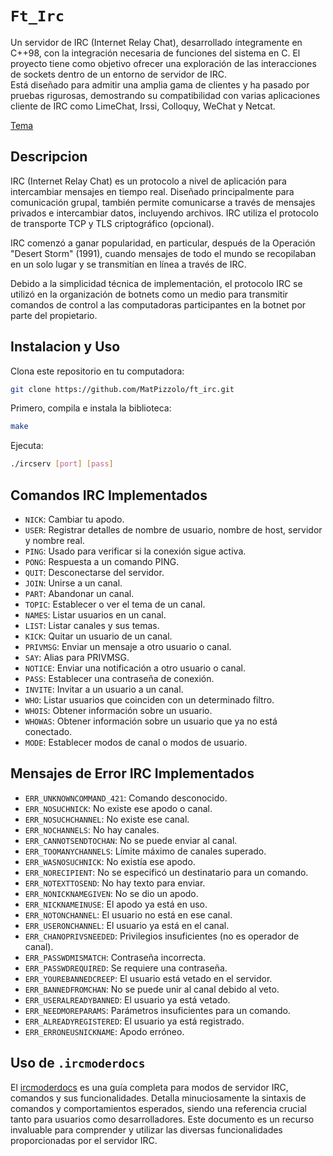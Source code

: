 # `Ft_Irc`

Un servidor de IRC (Internet Relay Chat), desarrollado íntegramente en C++98, con la integración necesaria de funciones del sistema en C.
El proyecto tiene como objetivo ofrecer una exploración de las interacciones de sockets dentro de un entorno de servidor de IRC.
<br/>
Está diseñado para admitir una amplia gama de clientes y ha pasado por pruebas rigurosas, demostrando su compatibilidad con varias aplicaciones cliente de IRC como LimeChat, Irssi, Colloquy, WeChat y Netcat.

[Tema](es.subject.pdf)

## Descripcion

IRC (Internet Relay Chat) es un protocolo a nivel de aplicación para intercambiar mensajes en tiempo real. Diseñado principalmente para comunicación grupal, también permite comunicarse a través de mensajes privados e intercambiar datos, incluyendo archivos. IRC utiliza el protocolo de transporte TCP y TLS criptográfico (opcional).

IRC comenzó a ganar popularidad, en particular, después de la Operación "Desert Storm" (1991), cuando mensajes de todo el mundo se recopilaban en un solo lugar y se transmitían en línea a través de IRC.

Debido a la simplicidad técnica de implementación, el protocolo IRC se utilizó en la organización de botnets como un medio para transmitir comandos de control a las computadoras participantes en la botnet por parte del propietario.


## Instalacion y Uso

Clona este repositorio en tu computadora:
```sh
git clone https://github.com/MatPizzolo/ft_irc.git
```

Primero, compila e instala la biblioteca:
```sh
make
```

Ejecuta:
```sh
./ircserv [port] [pass]
```

## Comandos IRC Implementados

- `NICK`: Cambiar tu apodo.
- `USER`: Registrar detalles de nombre de usuario, nombre de host, servidor y nombre real.
- `PING`: Usado para verificar si la conexión sigue activa.
- `PONG`: Respuesta a un comando PING.
- `QUIT`: Desconectarse del servidor.
- `JOIN`: Unirse a un canal.
- `PART`: Abandonar un canal.
- `TOPIC`: Establecer o ver el tema de un canal.
- `NAMES`: Listar usuarios en un canal.
- `LIST`: Listar canales y sus temas.
- `KICK`: Quitar un usuario de un canal.
- `PRIVMSG`: Enviar un mensaje a otro usuario o canal.
- `SAY`: Alias para PRIVMSG.
- `NOTICE`: Enviar una notificación a otro usuario o canal.
- `PASS`: Establecer una contraseña de conexión.
- `INVITE`: Invitar a un usuario a un canal.
- `WHO`: Listar usuarios que coinciden con un determinado filtro.
- `WHOIS`: Obtener información sobre un usuario.
- `WHOWAS`: Obtener información sobre un usuario que ya no está conectado.
- `MODE`: Establecer modos de canal o modos de usuario.

## Mensajes de Error IRC Implementados

- `ERR_UNKNOWNCOMMAND_421`: Comando desconocido.
- `ERR_NOSUCHNICK`: No existe ese apodo o canal.
- `ERR_NOSUCHCHANNEL`: No existe ese canal.
- `ERR_NOCHANNELS`: No hay canales.
- `ERR_CANNOTSENDTOCHAN`: No se puede enviar al canal.
- `ERR_TOOMANYCHANNELS`: Límite máximo de canales superado.
- `ERR_WASNOSUCHNICK`: No existía ese apodo.
- `ERR_NORECIPIENT`: No se especificó un destinatario para un comando.
- `ERR_NOTEXTTOSEND`: No hay texto para enviar.
- `ERR_NONICKNAMEGIVEN`: No se dio un apodo.
- `ERR_NICKNAMEINUSE`: El apodo ya está en uso.
- `ERR_NOTONCHANNEL`: El usuario no está en ese canal.
- `ERR_USERONCHANNEL`: El usuario ya está en el canal.
- `ERR_CHANOPRIVSNEEDED`: Privilegios insuficientes (no es operador de canal).
- `ERR_PASSWDMISMATCH`: Contraseña incorrecta.
- `ERR_PASSWDREQUIRED`: Se requiere una contraseña.
- `ERR_YOUREBANNEDCREEP`: El usuario está vetado en el servidor.
- `ERR_BANNEDFROMCHAN`: No se puede unir al canal debido al veto.
- `ERR_USERALREADYBANNED`: El usuario ya está vetado.
- `ERR_NEEDMOREPARAMS`: Parámetros insuficientes para un comando.
- `ERR_ALREADYREGISTERED`: El usuario ya está registrado.
- `ERR_ERRONEUSNICKNAME`: Apodo erróneo.

## Uso de `.ircmoderdocs`

El [ircmoderdocs](https://modern.ircdocs.horse/) es una guía completa para modos de servidor IRC, comandos y sus funcionalidades. Detalla minuciosamente la sintaxis de comandos y comportamientos esperados, siendo una referencia crucial tanto para usuarios como desarrolladores. Este documento es un recurso invaluable para comprender y utilizar las diversas funcionalidades proporcionadas por el servidor IRC.


